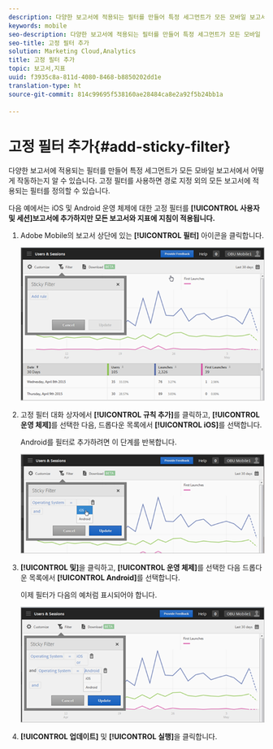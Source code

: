 ```yaml
---
description: 다양한 보고서에 적용되는 필터를 만들어 특정 세그먼트가 모든 모바일 보고서에서 어떻게 작동하는지 알 수 있습니다. 고정 필터를 사용하면 경로 지정 외의 모든 보고서에 적용되는 필터를 정의할 수 있습니다.
keywords: mobile
seo-description: 다양한 보고서에 적용되는 필터를 만들어 특정 세그먼트가 모든 모바일 보고서에서 어떻게 작동하는지 알 수 있습니다. 고정 필터를 사용하면 경로 지정 외의 모든 보고서에 적용되는 필터를 정의할 수 있습니다.
seo-title: 고정 필터 추가
solution: Marketing Cloud,Analytics
title: 고정 필터 추가
topic: 보고서,지표
uuid: f3935c8a-811d-4080-8468-b8850202dd1e
translation-type: ht
source-git-commit: 814c99695f538160ae28484ca8e2a92f5b24bb1a

---
```



# 고정 필터 추가{#add-sticky-filter}

다양한 보고서에 적용되는 필터를 만들어 특정 세그먼트가 모든 모바일 보고서에서 어떻게 작동하는지 알 수 있습니다. 고정 필터를 사용하면 경로 지정 외의 모든 보고서에 적용되는 필터를 정의할 수 있습니다.

다음 예에서는 iOS 및 Android 운영 체제에 대한 고정 필터를 **[!UICONTROL 사용자 및 세션]보고서에 추가하지만 모든 보고서와 지표에 지침이 적용됩니다.**

1. Adobe Mobile의 보고서 상단에 있는 **[!UICONTROL 필터]** 아이콘을 클릭합니다.

   ![](assets/sticky-filters.png)

1. 고정 필터 대화 상자에서 **[!UICONTROL 규칙 추가]**&#x200B;를 클릭하고, **[!UICONTROL 운영 체제]**&#x200B;를 선택한 다음, 드롭다운 목록에서 **[!UICONTROL iOS]**&#x200B;를 선택합니다.

   Android를 필터로 추가하려면 이 단계를 반복합니다.

   ![](assets/sticky2.png)

1. **[!UICONTROL 및]**&#x200B;을 클릭하고, **[!UICONTROL 운영 체제]**&#x200B;를 선택한 다음 드롭다운 목록에서 **[!UICONTROL Android]**&#x200B;를 선택합니다.

   이제 필터가 다음의 예처럼 표시되어야 합니다.

   ![](assets/sticky3.png)

1. **[!UICONTROL 업데이트]** 및 **[!UICONTROL 실행]**&#x200B;을 클릭합니다.
